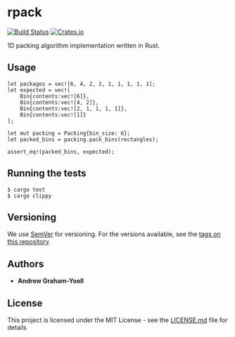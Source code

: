 # rpack
[![Build Status](https://travis-ci.org/andrewgy8/rpack.svg?branch=master)](https://travis-ci.org/andrewgy8/rpack)
[![Crates.io](https://img.shields.io/crates/v/rustc-serialize.svg)](https://crates.io/crates/rpack)

1D packing algorithm implementation written in Rust.

## Usage

	let packages = vec![6, 4, 2, 2, 1, 1, 1, 1, 1];
    let expected = vec![
    	Bin{contents:vec![6]}, 
    	Bin{contents:vec![4, 2]}, 
    	Bin{contents:vec![2, 1, 1, 1, 1]},
    	Bin{contents:vec![1]}
    ];

    let mut packing = Packing{bin_size: 6};
    let packed_bins = packing.pack_bins(rectangles);
    
    assert_eq!(packed_bins, expected);

## Running the tests

	$ cargo test
	$ cargo clippy

## Versioning

We use [SemVer](http://semver.org/) for versioning. For the versions available, see the [tags on this repository](https://github.com/andrewgy8/rpack/tags). 

## Authors

* **Andrew Graham-Yooll** 

## License

This project is licensed under the MIT License - see the [LICENSE.md](LICENSE.md) file for details
